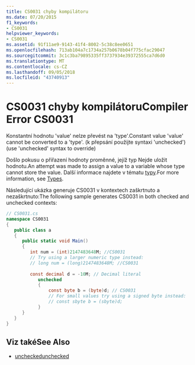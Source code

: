 ```yaml
---
title: CS0031 chyby kompilátoru
ms.date: 07/20/2015
f1_keywords:
- CS0031
helpviewer_keywords:
- CS0031
ms.assetid: 91f11ae9-9143-41f4-8002-5c38c8ee0651
ms.openlocfilehash: 713ab104a7c1734a257b0678b04f775cfac29047
ms.sourcegitcommit: 3c1c3ba79895335ff3737934e39372555ca7d6d0
ms.translationtype: MT
ms.contentlocale: cs-CZ
ms.lasthandoff: 09/05/2018
ms.locfileid: "43740913"
---
```

# <a name="compiler-error-cs0031"></a><span data-ttu-id="bd7a6-102">CS0031 chyby kompilátoru</span><span class="sxs-lookup"><span data-stu-id="bd7a6-102">Compiler Error CS0031</span></span>
<span data-ttu-id="bd7a6-103">Konstantní hodnotu 'value' nelze převést na 'type'.</span><span class="sxs-lookup"><span data-stu-id="bd7a6-103">Constant value 'value' cannot be converted to a 'type'.</span></span> <span data-ttu-id="bd7a6-104">(k přepsání použijte syntaxi 'unchecked')</span><span class="sxs-lookup"><span data-stu-id="bd7a6-104">(use 'unchecked' syntax to override)</span></span>  
  
 <span data-ttu-id="bd7a6-105">Došlo pokusu o přiřazení hodnoty proměnné, jejíž typ Nejde uložit hodnotu.</span><span class="sxs-lookup"><span data-stu-id="bd7a6-105">An attempt was made to assign a value to a variable whose type cannot store the value.</span></span> <span data-ttu-id="bd7a6-106">Další informace najdete v tématu [typy](../../csharp/programming-guide/types/index.md).</span><span class="sxs-lookup"><span data-stu-id="bd7a6-106">For more information, see [Types](../../csharp/programming-guide/types/index.md).</span></span>  
  
 <span data-ttu-id="bd7a6-107">Následující ukázka generuje CS0031 v kontextech zaškrtnuto a nezaškrtnuto:</span><span class="sxs-lookup"><span data-stu-id="bd7a6-107">The following sample generates CS0031 in both checked and unchecked contexts:</span></span>  
  
```csharp  
// CS0031.cs  
namespace CS0031  
{  
   public class a  
   {  
      public static void Main()  
      {  
         int num = (int)2147483648M; //CS0031  
         // Try using a larger numeric type instead:  
         // long num = (long)2147483648M; //CS0031  
  
         const decimal d = -10M; // Decimal literal  
            unchecked  
            {  
                const byte b = (byte)d; // CS0031  
                // For small values try using a signed byte instead:  
                // const sbyte b = (sbyte)d;  
            }  
      }  
   }  
}  
```  
  
## <a name="see-also"></a><span data-ttu-id="bd7a6-108">Viz také</span><span class="sxs-lookup"><span data-stu-id="bd7a6-108">See Also</span></span>

- [<span data-ttu-id="bd7a6-109">unchecked</span><span class="sxs-lookup"><span data-stu-id="bd7a6-109">unchecked</span></span>](../../csharp/language-reference/keywords/unchecked.md)
